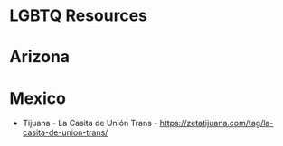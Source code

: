 # LGBTQ Resources

# Arizona


# Mexico
- Tijuana - La Casita de Unión Trans - https://zetatijuana.com/tag/la-casita-de-union-trans/
